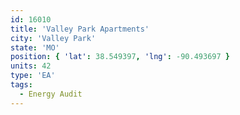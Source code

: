 ```yaml
---
id: 16010
title: 'Valley Park Apartments'
city: 'Valley Park'
state: 'MO'
position: { 'lat': 38.549397, 'lng': -90.493697 }
units: 42
type: 'EA'
tags:
  - Energy Audit
---
```

